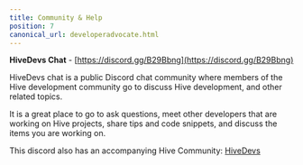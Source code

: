 ```yaml
---
title: Community & Help
position: 7
canonical_url: developeradvocate.html
---
```

<!--
**Developer Advocate**

The members of the Hive Inc. development team are currently the main contributors to the Hive blockchain software. They oversee the open source [Hive](https://github.com/steemit/steem) GitHub repository, and maintain many of the open source [libraries](https://github.com/steemit) that developers use.

Hive’s [Developer Advocate](mailto:da@hive.blog) is here to make the process of developing for the Hive platform as smooth as possible. If you have any comments, concerns, or suggestions about how to improve the experience of developing applications with the Hive blockchain - please [reach out](mailto:da@hive.blog). 

The D.A. receives a lot of emails, but will respond as quickly as possible.
---
-->

**HiveDevs Chat** - [https://discord.gg/B29Bbng](https://discord.gg/B29Bbng)

HiveDevs chat is a public Discord chat community where members of the Hive development community go to discuss Hive development, and other related topics.

It is a great place to go to ask questions, meet other developers that are working on Hive projects, share tips and code snippets, and discuss the items you are working on.

This discord also has an accompanying Hive Community: [HiveDevs](https://hive.blog/trending/hive-139531)




  
